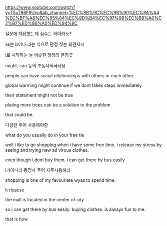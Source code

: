https://www.youtube.com/watch?v=T5u786F9Uco&ab_channel=%EC%8B%9C%EC%9B%90%EC%8A%A4%EC%BF%A8%EC%95%84%EC%9D%B4%EC%97%98%EC%B8%A0%C2%B7%ED%86%A0%ED%94%8C


질문에 대답했는데 점수는 와이라노?

as는 b이다 라는 식으로 단정 짓는 의견제시

i로 시작하는 늘 비슷한 형태의 문장굿

might, can 등의 조동사적극사용

people can have social relationships with others or each other


global warming might continue if we dont takes steps immediately

their statement might not be true


plating more trees can be a solution to the problem

that could be.

다양한 주어 사용해야함

what do you usually do in your free tie

well i like to go shopping when i have some free time. i release my stress
by seeing and trying new ad virous clothes.

even though i dont buy them. i can get there by bus easily

i가아니라 동명사 주어 자주사용해라

shopping is one of my favouriete wyas to spend time.

it rleaese

the mall is located in the center of city

so i can get there by bus easily. buying clothes. is always fun to me.

that is how  









